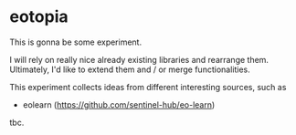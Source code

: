 # eotopia

This is gonna be some experiment.

I will rely on really nice already existing libraries and rearrange them. 
Ultimately, I'd like to extend them and / or merge functionalities.


This experiment collects ideas from different interesting sources, such as

- eolearn (https://github.com/sentinel-hub/eo-learn)

tbc.
